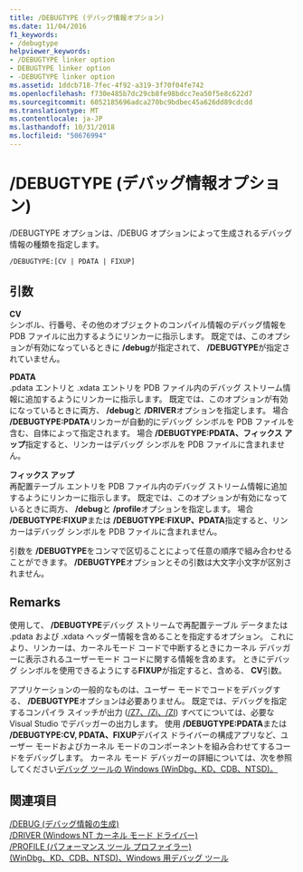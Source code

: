 ```yaml
---
title: /DEBUGTYPE (デバッグ情報オプション)
ms.date: 11/04/2016
f1_keywords:
- /debugtype
helpviewer_keywords:
- /DEBUGTYPE linker option
- DEBUGTYPE linker option
- -DEBUGTYPE linker option
ms.assetid: 1ddcb718-7fec-4f92-a319-3f70f04fe742
ms.openlocfilehash: f730e485b7dc29cb8fe98bdcc7ea50f5e8c622d7
ms.sourcegitcommit: 6052185696adca270bc9bdbec45a626dd89cdcdd
ms.translationtype: MT
ms.contentlocale: ja-JP
ms.lasthandoff: 10/31/2018
ms.locfileid: "50676994"
---
```

# <a name="debugtype-debug-info-options"></a>/DEBUGTYPE (デバッグ情報オプション)

/DEBUGTYPE オプションは、/DEBUG オプションによって生成されるデバッグ情報の種類を指定します。

```
/DEBUGTYPE:[CV | PDATA | FIXUP]
```

## <a name="arguments"></a>引数

**CV**<br/>
シンボル、行番号、その他のオブジェクトのコンパイル情報のデバッグ情報を PDB ファイルに出力するようにリンカーに指示します。 既定では、このオプションが有効になっているときに **/debug**が指定されて、 **/DEBUGTYPE**が指定されていません。

**PDATA**<br/>
.pdata エントリと .xdata エントリを PDB ファイル内のデバッグ ストリーム情報に追加するようにリンカーに指示します。 既定では、このオプションが有効になっているときに両方、 **/debug**と **/DRIVER**オプションを指定します。 場合 **/DEBUGTYPE:PDATA**リンカーが自動的にデバッグ シンボルを PDB ファイルを含む、自体によって指定されます。 場合 **/DEBUGTYPE:PDATA、フィックス アップ**指定すると、リンカーはデバッグ シンボルを PDB ファイルに含まれません。

**フィックス アップ**<br/>
再配置テーブル エントリを PDB ファイル内のデバッグ ストリーム情報に追加するようにリンカーに指示します。 既定では、このオプションが有効になっているときに両方、 **/debug**と **/profile**オプションを指定します。 場合 **/DEBUGTYPE:FIXUP**または **/DEBUGTYPE:FIXUP、PDATA**指定すると、リンカーはデバッグ シンボルを PDB ファイルに含まれません。

引数を **/DEBUGTYPE**をコンマで区切ることによって任意の順序で組み合わせることができます。 **/DEBUGTYPE**オプションとその引数は大文字小文字が区別されません。

## <a name="remarks"></a>Remarks

使用して、 **/DEBUGTYPE**デバッグ ストリームで再配置テーブル データまたは .pdata および .xdata ヘッダー情報を含めることを指定するオプション。 これにより、リンカーは、カーネルモード コードで中断するときにカーネル デバッガーに表示されるユーザーモード コードに関する情報を含めます。 ときにデバッグ シンボルを使用できるようにする**FIXUP**が指定すると、含める、 **CV**引数。

アプリケーションの一般的なものは、ユーザー モードでコードをデバッグする、 **/DEBUGTYPE**オプションは必要ありません。 既定では、デバッグを指定するコンパイラ スイッチが出力 ([/Z7、/Zi、/ZI](../../build/reference/z7-zi-zi-debug-information-format.md)) すべてについては、必要な Visual Studio でデバッガーの出力します。 使用 **/DEBUGTYPE:PDATA**または **/DEBUGTYPE:CV, PDATA、FIXUP**デバイス ドライバーの構成アプリなど、ユーザー モードおよびカーネル モードのコンポーネントを組み合わせてするコードをデバッグします。 カーネル モード デバッガーの詳細については、次を参照してください[デバッグ ツールの Windows (WinDbg、KD、CDB、NTSD)。](/windows-hardware/drivers/debugger/index)

## <a name="see-also"></a>関連項目

[/DEBUG (デバッグ情報の生成)](../../build/reference/debug-generate-debug-info.md)<br/>
[/DRIVER (Windows NT カーネル モード ドライバー)](../../build/reference/driver-windows-nt-kernel-mode-driver.md)<br/>
[/PROFILE (パフォーマンス ツール プロファイラー)](../../build/reference/profile-performance-tools-profiler.md)<br/>
[(WinDbg、KD、CDB、NTSD)、Windows 用デバッグ ツール](/windows-hardware/drivers/debugger/index)
